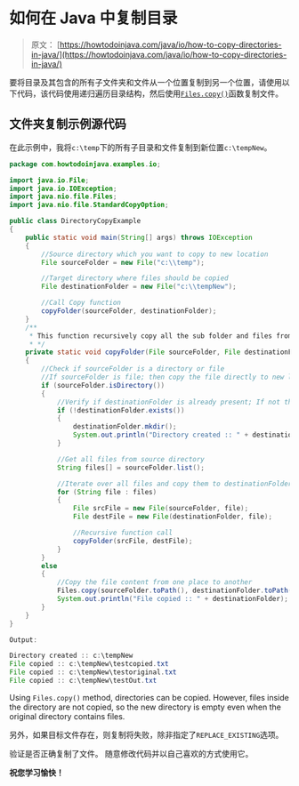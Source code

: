 # 如何在 Java 中复制目录

> 原文： [https://howtodoinjava.com/java/io/how-to-copy-directories-in-java/](https://howtodoinjava.com/java/io/how-to-copy-directories-in-java/)

要将目录及其包含的所有子文件夹和文件从一个位置复制到另一个位置，请使用以下代码，该代码使用递归遍历目录结构，然后使用[`Files.copy()`](https://docs.oracle.com/javase/8/docs/api/java/nio/file/Files.html#copy-java.nio.file.Path-java.nio.file.Path-java.nio.file.CopyOption...- "file copy")函数复制文件。

## 文件夹复制示例源代码

在此示例中，我将`c:\temp`下的所有子目录和文件复制到新位置`c:\tempNew`。

```java
package com.howtodoinjava.examples.io;

import java.io.File;
import java.io.IOException;
import java.nio.file.Files;
import java.nio.file.StandardCopyOption;

public class DirectoryCopyExample 
{
	public static void main(String[] args) throws IOException 
	{
		//Source directory which you want to copy to new location
		File sourceFolder = new File("c:\\temp");

		//Target directory where files should be copied
		File destinationFolder = new File("c:\\tempNew");

		//Call Copy function
		copyFolder(sourceFolder, destinationFolder);
	}
	/**
	 * This function recursively copy all the sub folder and files from sourceFolder to destinationFolder
	 * */
	private static void copyFolder(File sourceFolder, File destinationFolder) throws IOException
	{
		//Check if sourceFolder is a directory or file
		//If sourceFolder is file; then copy the file directly to new location
		if (sourceFolder.isDirectory()) 
		{
			//Verify if destinationFolder is already present; If not then create it
			if (!destinationFolder.exists()) 
			{
				destinationFolder.mkdir();
				System.out.println("Directory created :: " + destinationFolder);
			}

			//Get all files from source directory
			String files[] = sourceFolder.list();

			//Iterate over all files and copy them to destinationFolder one by one
			for (String file : files) 
			{
				File srcFile = new File(sourceFolder, file);
				File destFile = new File(destinationFolder, file);

				//Recursive function call
				copyFolder(srcFile, destFile);
			}
		}
		else 
		{
			//Copy the file content from one place to another 
			Files.copy(sourceFolder.toPath(), destinationFolder.toPath(), StandardCopyOption.REPLACE_EXISTING);
			System.out.println("File copied :: " + destinationFolder);
		}
	}
}

Output:

Directory created :: c:\tempNew
File copied :: c:\tempNew\testcopied.txt
File copied :: c:\tempNew\testoriginal.txt
File copied :: c:\tempNew\testOut.txt

```

Using `Files.copy()` method, directories can be copied. However, files inside the directory are not copied, so the new directory is empty even when the original directory contains files.

另外，如果目标文件存在，则复制将失败，除非指定了`REPLACE_EXISTING`选项。

验证是否正确复制了文件。 随意修改代码并以自己喜欢的方式使用它。

**祝您学习愉快！**